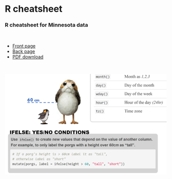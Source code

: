 # R cheatsheet

### R cheatsheet for Minnesota data

<br>


- [Front page](https://tidy-mn.github.io/cheatsheet/R/Front_MN_R_Cheatsheet.html)
- [Back page](https://tidy-mn.github.io/cheatsheet/R/Back_MN_R_Cheatsheet.html)
- [PDF download](https://tidy-mn.github.io/cheatsheet/MN_R_Cheatsheet.pdf)

<br>

<a href="https://tidy-mn.github.io/cheatsheet/MN_R_Cheatsheet.pdf">
  
![A small porg standing next to a HUGE porg. The smaller porg is well under a dotted 60 cm line that extends above its head and travels behind the belly of the huge porg.](Porg_cheatsheet_snippet.PNG)

</a>

